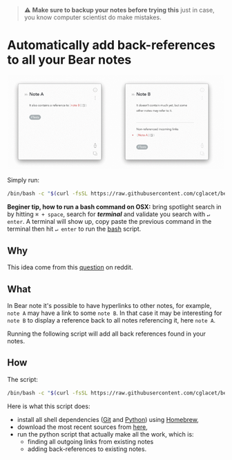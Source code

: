 > :warning: **Make sure to backup your notes before trying this** just in case, you know computer scientist do make mistakes.

# Automatically add back-references to all your Bear notes

![Animation showing what this script does](img/what.gif)

Simply run:

```bash
/bin/bash -c "$(curl -fsSL https://raw.githubusercontent.com/cglacet/bear/master/insert_in_links.sh)"
```

**Beginer tip, how to run a bash command on OSX:** bring spotlight search in by hitting ``⌘ + space``, search for _**terminal**_ and validate you search with ``↵ enter``. A terminal will show up, copy paste the previous command in the terminal then hit ``↵ enter`` to run the [bash][bash] script.


## Why

This idea come from this [question][reddit post] on reddit.

## What 

In Bear note it's possible to have hyperlinks to other notes, for example, ``note A`` may have a link to some ``note B``.
In that case it may be interesting for ``note B`` to display a reference back to all notes referencing it, here ``note A``.

Running the following script will add all back references found in your notes.


## How

The script: 

```bash
/bin/bash -c "$(curl -fsSL https://raw.githubusercontent.com/cglacet/bear/master/insert_in_links.sh)"
```

Here is what this script does:

* install all shell dependencies ([Git][Git] and [Python][Python]) using [Homebrew][Homebrew], 
* download the most recent sources from [here][sources],
* run the python script that actually make all the work, which is: 
  * finding all outgoing links from existing notes
  * adding back-references to existing notes.

[bash]: https://www.wikiwand.com/en/Bash_(Unix_shell)
[reddit post]: https://www.reddit.com/r/bearapp/comments/gc2ywl/reverselinks_support/
[Homebrew]: https://brew.sh/
[Python]: https://www.python.org/
[Git]: https://git-scm.com/
[sources]: https://github.com/cglacet/bear